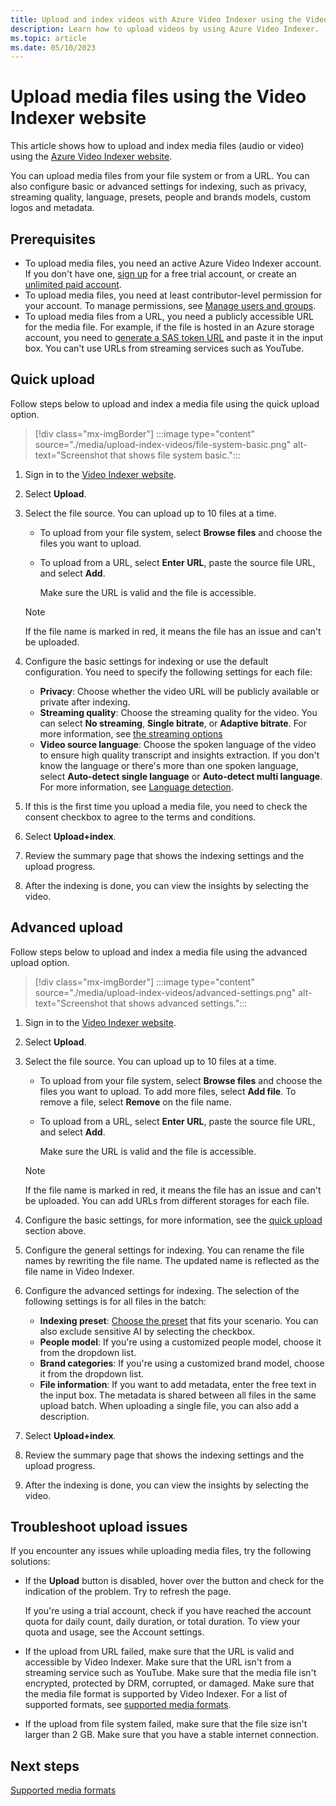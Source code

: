 ```yaml
---
title: Upload and index videos with Azure Video Indexer using the Video Indexer website
description: Learn how to upload videos by using Azure Video Indexer.
ms.topic: article
ms.date: 05/10/2023
---
```


# Upload media files using the Video Indexer website

This article shows how to upload and index media files (audio or video) using the [Azure Video Indexer website](https://aka.ms/vi-portal-link).

You can upload media files from your file system or from a URL. You can also configure basic or advanced settings for indexing, such as privacy, streaming quality, language, presets, people and brands models, custom logos and metadata.

## Prerequisites

- To upload media files, you need an active Azure Video Indexer account. If you don't have one, [sign up](https://aka.ms/vi-portal-link) for a free trial account, or create an [unlimited paid account](https://aka.ms/avam-arm-docs).
- To upload media files, you need at least contributor-level permission for your account. To manage permissions, see [Manage users and groups](restricted-viewer-role.md).
- To upload media files from a URL, you need a publicly accessible URL for the media file. For example, if the file is hosted in an Azure storage account, you need to [generate a SAS token URL](https://learn.microsoft.com/azure/applied-ai-services/form-recognizer/create-sas-tokens?view=form-recog-3.0.0) and paste it in the input box. You can't use URLs from streaming services such as YouTube.

## Quick upload

Follow steps below to upload and index a media file using the quick upload option.

> [!div class="mx-imgBorder"]
> :::image type="content" source="./media/upload-index-videos/file-system-basic.png" alt-text="Screenshot that shows file system basic.":::

1. Sign in to the [Video Indexer website](https://aka.ms/vi-portal-link).
1. Select **Upload**.
1. Select the file source. You can upload up to 10 files at a time.

    - To upload from your file system, select **Browse files** and choose the files you want to upload.
    - To upload from a URL, select **Enter URL**, paste the source file URL, and select **Add**. 
    
        Make sure the URL is valid and the file is accessible. 
      
    > [!NOTE]
    > If the file name is marked in red, it means the file has an issue and can't be uploaded.
1. Configure the basic settings for indexing or use the default configuration. You need to specify the following settings for each file:
    
    - **Privacy**: Choose whether the video URL will be publicly available or private after indexing.
    - **Streaming quality**: Choose the streaming quality for the video. You can select **No streaming**, **Single bitrate**, or **Adaptive bitrate**. For more information, see [the streaming options](indexing-configuration-guide.md#streaming-quality-options)
    - **Video source language**: Choose the spoken language of the video to ensure high quality transcript and insights extraction. If you don't know the language or there's more than one spoken language, select **Auto-detect single language** or **Auto-detect multi language**. For more information, see  [Language detection](multi-language-identification-transcription.md).
1. If this is the first time you upload a media file, you need to check the consent checkbox to agree to the terms and conditions.
1. Select **Upload+index**.
1. Review the summary page that shows the indexing settings and the upload progress.
1. After the indexing is done, you can view the insights by selecting the video.

## Advanced upload

Follow steps below to upload and index a media file using the advanced upload option.

> [!div class="mx-imgBorder"]
> :::image type="content" source="./media/upload-index-videos/advanced-settings.png" alt-text="Screenshot that shows advanced settings.":::

1. Sign in to the [Video Indexer website](https://aka.ms/vi-portal-link).
1. Select **Upload**.
1. Select the file source. You can upload up to 10 files at a time.

    - To upload from your file system, select **Browse files** and choose the files you want to upload. To add more files, select **Add file**. To remove a file, select **Remove** on the file name.
    - To upload from a URL, select **Enter URL**, paste the source file URL, and select **Add**. 
    
        Make sure the URL is valid and the file is accessible. 

    > [!Note]
    > If the file name is marked in red, it means the file has an issue and can't be uploaded. You can add URLs from different storages for each file.
1. Configure the basic settings, for more information, see the [quick upload](#quick-upload) section above.
1. Configure the general settings for indexing. You can rename the file names by rewriting the file name. The updated name is reflected as the file name in Video Indexer.
1. Configure the advanced settings for indexing. The selection of the following settings is for all files in the batch:

    - **Indexing preset**: [Choose the preset](indexing-configuration-guide.md#indexing-options) that fits your scenario. You can also exclude sensitive AI by selecting the checkbox.
    - **People model**: If you're using a customized people model, choose it from the dropdown list.
    - **Brand categories**: If you're using a customized brand model, choose it from the dropdown list.
    - **File information**: If you want to add metadata, enter the free text in the input box. The metadata is shared between all files in the same upload batch. When uploading a single file, you can also add a description.
1. Select **Upload+index**.
1. Review the summary page that shows the indexing settings and the upload progress.
1. After the indexing is done, you can view the insights by selecting the video.

## Troubleshoot upload issues

If you encounter any issues while uploading media files, try the following solutions:

- If the **Upload** button is disabled, hover over the button and check for the indication of the problem. Try to refresh the page.

    If you're using a trial account, check if you have reached the account quota for daily count, daily duration, or total duration. To view your quota and usage, see the Account settings.
- If the upload from URL failed, make sure that the URL is valid and accessible by Video Indexer. Make sure that the URL isn't from a streaming service such as YouTube. Make sure that the media file isn't encrypted, protected by DRM, corrupted, or damaged. Make sure that the media file format is supported by Video Indexer. For a list of supported formats, see [supported media formats](https://learn.microsoft.com/azure/azure-video-indexer/upload-index-videos?tabs=with-arm-account-account#supported-file-formats).
- If the upload from file system failed, make sure that the file size isn't larger than 2 GB. Make sure that you have a stable internet connection.

## Next steps

[Supported media formats](https://learn.microsoft.com/azure/azure-video-indexer/upload-index-videos?tabs=with-arm-account-account#supported-file-formats)